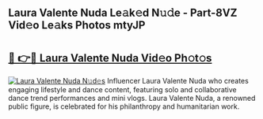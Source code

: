 ## Laura Valente Nuda Le𝚊k𝚎d N𝚞𝚍e - Part-8VZ Vid𝚎o Le𝚊ks Photos mtyJP

# <h2><a href="http://fbd7b16.evod.top/?m=Laura+Valente+Nuda">🔗 👉🔴 Laura Valente Nuda Vid𝚎o Ph𝚘t𝚘s</a></h2>

[![Laura Valente Nuda N𝚞d𝚎s](https://i.imgur.com/8V9OHl7.gif)](http://fbd7b16.evod.top/?m=Laura+Valente+Nuda)
Influencer Laura Valente Nuda who creates engaging lifestyle and dance content, featuring solo and collaborative dance trend performances and mini vlogs. Laura Valente Nuda, a renowned public figure, is celebrated for his philanthropy and humanitarian work. 
